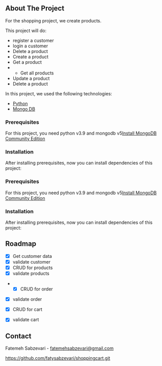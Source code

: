 ## About The Project

For the shopping project, we  create  products. 

This project will do:
* register a customer
* login a customer
* Delete a product
* Create a product
* Get a product
* * Get all products
* Update a product
* Delete a product

In this project, we used the following technologies:
* [Python](https://www.python.org)
* [Mongo DB](https://www.mongodb.com)

### Prerequisites

For this project, you need python v3.9 and mongodb
v5[Install MongoDB Community Edition](https://docs.mongodb.com/manual/administration/install-community/)

### Installation

After installing prerequisites, now you can install dependencies of this project:

### Prerequisites

For this project, you need python v3.9 and mongodb
v5[Install MongoDB Community Edition](https://docs.mongodb.com/manual/administration/install-community/)

### Installation

After installing prerequisites, now you can install dependencies of this project:




## Roadmap

- [x] Get  customer data
- [x] validate customer
- [x] CRUD for products
- [x] validate products
- - [x] CRUD for order
- [x] validate order
- [x] CRUD for cart
- [x] validate cart



## Contact

Fatemeh Sabzevari - fatemehsabzevari@gmail.com

https://github.com/fatysabzevari/shoppingcart.git